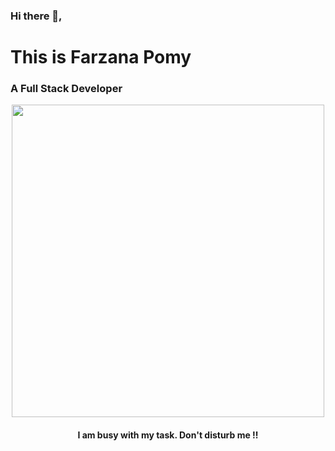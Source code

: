 

### Hi there 👋, 

<h1>This is Farzana Pomy</h1>

<h3>A Full Stack Developer</h3>

<div id="header" align="center">
  <img src="https://media.giphy.com/media/L1R1tvI9svkIWwpVYr/giphy.gif" width="500" width="500"/>
<h4>I am busy with my task. Don't disturb me !!</h4>
</div>
